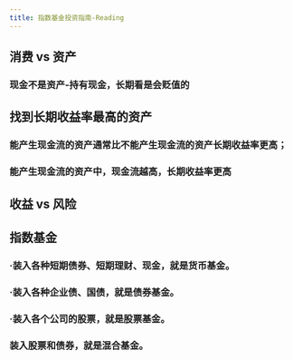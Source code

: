 ```yaml
---
title: 指数基金投资指南-Reading
---
```


## 消费 vs 资产

### 现金不是资产-持有现金，长期看是会贬值的
## 找到长期收益率最高的资产
### 能产生现金流的资产通常比不能产生现金流的资产长期收益率更高；
### 能产生现金流的资产中，现金流越高，长期收益率更高
## 收益 vs 风险
## 指数基金
### ·装入各种短期债券、短期理财、现金，就是货币基金。
### ·装入各种企业债、国债，就是债券基金。
### ·装入各个公司的股票，就是股票基金。
### 装入股票和债券，就是混合基金。
